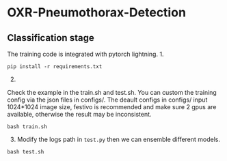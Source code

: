 # OXR-Pneumothorax-Detection
## Classification stage
The training code is integrated with pytorch lightning.
1. 
```
pip install -r requirements.txt
```
2. 
Check the example in the train.sh and test.sh. You can custom the training config via the json files in configs/. The deault configs in configs/ input 1024*1024 image size, festivo is recommended and make sure 2 gpus are available, otherwise the result may be inconsistent.
```
bash train.sh
```
3. Modify the logs path in ```test.py``` then we can ensemble different models.
```
bash test.sh
```